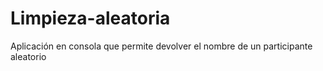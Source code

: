 # Limpieza-aleatoria
Aplicación en consola que permite devolver el nombre de un participante aleatorio
